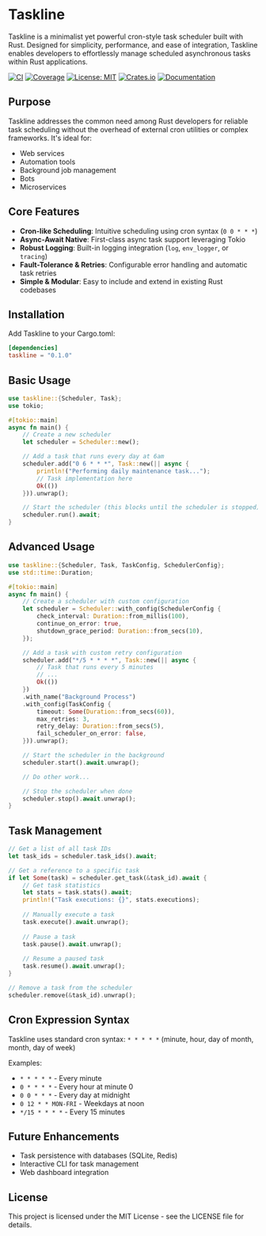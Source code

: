 # Taskline

Taskline is a minimalist yet powerful cron-style task scheduler built with Rust. Designed for simplicity, performance, and ease of integration, Taskline enables developers to effortlessly manage scheduled asynchronous tasks within Rust applications.

[![CI](https://github.com/yourusername/taskline/workflows/CI/badge.svg)](https://github.com/yourusername/taskline/actions)
[![Coverage](https://codecov.io/gh/yourusername/taskline/branch/main/graph/badge.svg)](https://codecov.io/gh/yourusername/taskline)
[![License: MIT](https://img.shields.io/badge/License-MIT-yellow.svg)](https://opensource.org/licenses/MIT)
[![Crates.io](https://img.shields.io/crates/v/taskline.svg)](https://crates.io/crates/taskline)
[![Documentation](https://docs.rs/taskline/badge.svg)](https://docs.rs/taskline)

## Purpose

Taskline addresses the common need among Rust developers for reliable task scheduling without the overhead of external cron utilities or complex frameworks. It's ideal for:

- Web services
- Automation tools
- Background job management
- Bots
- Microservices

## Core Features

- **Cron-like Scheduling**: Intuitive scheduling using cron syntax (`0 0 * * *`)
- **Async-Await Native**: First-class async task support leveraging Tokio
- **Robust Logging**: Built-in logging integration (`log`, `env_logger`, or `tracing`)
- **Fault-Tolerance & Retries**: Configurable error handling and automatic task retries
- **Simple & Modular**: Easy to include and extend in existing Rust codebases

## Installation

Add Taskline to your Cargo.toml:

```toml
[dependencies]
taskline = "0.1.0"
```

## Basic Usage

```rust
use taskline::{Scheduler, Task};
use tokio;

#[tokio::main]
async fn main() {
    // Create a new scheduler
    let scheduler = Scheduler::new();

    // Add a task that runs every day at 6am
    scheduler.add("0 6 * * *", Task::new(|| async {
        println!("Performing daily maintenance task...");
        // Task implementation here
        Ok(())
    })).unwrap();

    // Start the scheduler (this blocks until the scheduler is stopped)
    scheduler.run().await;
}
```

## Advanced Usage

```rust
use taskline::{Scheduler, Task, TaskConfig, SchedulerConfig};
use std::time::Duration;

#[tokio::main]
async fn main() {
    // Create a scheduler with custom configuration
    let scheduler = Scheduler::with_config(SchedulerConfig {
        check_interval: Duration::from_millis(100),
        continue_on_error: true,
        shutdown_grace_period: Duration::from_secs(10),
    });

    // Add a task with custom retry configuration
    scheduler.add("*/5 * * * *", Task::new(|| async {
        // Task that runs every 5 minutes
        // ...
        Ok(())
    })
    .with_name("Background Process")
    .with_config(TaskConfig {
        timeout: Some(Duration::from_secs(60)),
        max_retries: 3,
        retry_delay: Duration::from_secs(5),
        fail_scheduler_on_error: false,
    })).unwrap();

    // Start the scheduler in the background
    scheduler.start().await.unwrap();

    // Do other work...

    // Stop the scheduler when done
    scheduler.stop().await.unwrap();
}
```

## Task Management

```rust
// Get a list of all task IDs
let task_ids = scheduler.task_ids().await;

// Get a reference to a specific task
if let Some(task) = scheduler.get_task(&task_id).await {
    // Get task statistics
    let stats = task.stats().await;
    println!("Task executions: {}", stats.executions);
    
    // Manually execute a task
    task.execute().await.unwrap();
    
    // Pause a task
    task.pause().await.unwrap();
    
    // Resume a paused task
    task.resume().await.unwrap();
}

// Remove a task from the scheduler
scheduler.remove(&task_id).unwrap();
```

## Cron Expression Syntax

Taskline uses standard cron syntax: `* * * * *` (minute, hour, day of month, month, day of week)

Examples:
- `* * * * *` - Every minute
- `0 * * * *` - Every hour at minute 0
- `0 0 * * *` - Every day at midnight
- `0 12 * * MON-FRI` - Weekdays at noon
- `*/15 * * * *` - Every 15 minutes

## Future Enhancements

- Task persistence with databases (SQLite, Redis)
- Interactive CLI for task management
- Web dashboard integration

## License

This project is licensed under the MIT License - see the LICENSE file for details.
